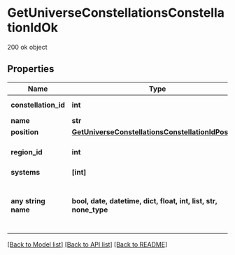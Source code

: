 # GetUniverseConstellationsConstellationIdOk

200 ok object

## Properties
Name | Type | Description | Notes
------------ | ------------- | ------------- | -------------
**constellation_id** | **int** | constellation_id integer | 
**name** | **str** | name string | 
**position** | [**GetUniverseConstellationsConstellationIdPosition**](GetUniverseConstellationsConstellationIdPosition.md) |  | 
**region_id** | **int** | The region this constellation is in | 
**systems** | **[int]** | systems array | 
**any string name** | **bool, date, datetime, dict, float, int, list, str, none_type** | any string name can be used but the value must be the correct type | [optional]

[[Back to Model list]](../README.md#documentation-for-models) [[Back to API list]](../README.md#documentation-for-api-endpoints) [[Back to README]](../README.md)


